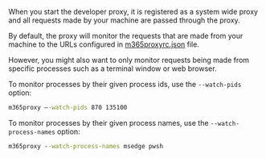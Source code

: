 When you start the developer proxy, it is registered as a system wide proxy and all requests made by your machine are passed through the proxy. 

By default, the proxy will monitor the requests that are made from your machine to the URLs configured in [m365proxyrc.json](./m365proxyrc) file.

However, you might also want to only monitor requests being made from specific processes such as a terminal window or web browser.

To monitor processes by their given process ids, use the `--watch-pids` option:

```cmd
m365proxy –-watch-pids 870 135100
```

To monitor processes by their given process names, use the `--watch-process-names` option:

```cmd
m365proxy --watch-process-names msedge pwsh
```
